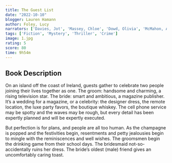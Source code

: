 ```yaml
---
title: The Guest List 
date: "2022-10-10"
blogger: Lauren Hamann
author: Foley, Lucy
narrators: ['Davies, Jot', 'Massey, Chloe', 'Dowd, Olivia', 'McMahon, Aoife', 'Ovens, Sarah', 'Keeble, Rich']
tags: ['Fiction', 'Mystery', 'Thriller', 'Crime']
image: 1.jpg
rating: 5
score: 80
time: 9h54m
---
```


## Book Description

On an island off the coast of Ireland, guests gather to celebrate two people joining their lives together as one. The groom: handsome and charming, a rising television star. The bride: smart and ambitious, a magazine publisher. It’s a wedding for a magazine, or a celebrity: the designer dress, the remote location, the luxe party favors, the boutique whiskey. The cell phone service may be spotty and the waves may be rough, but every detail has been expertly planned and will be expertly executed.

But perfection is for plans, and people are all too human. As the champagne is popped and the festivities begin, resentments and petty jealousies begin to mingle with the reminiscences and well wishes. The groomsmen begin the drinking game from their school days. The bridesmaid not-so-accidentally ruins her dress. The bride’s oldest (male) friend gives an uncomfortably caring toast.